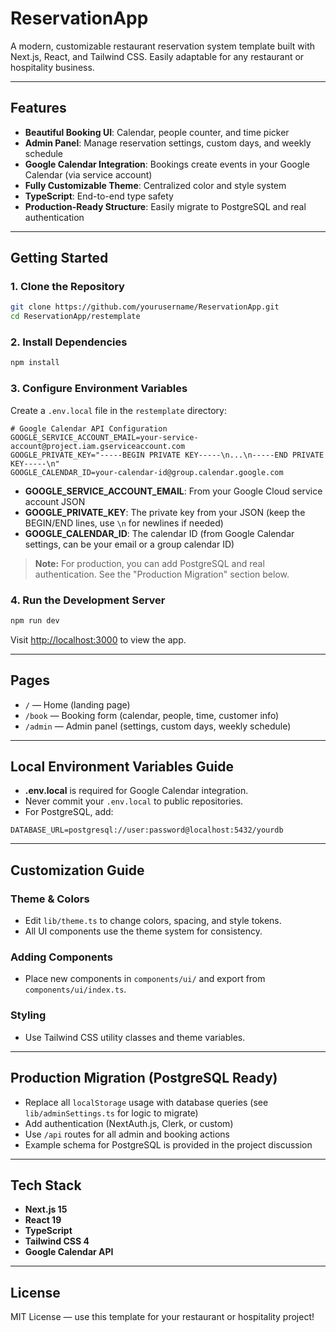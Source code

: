 # ReservationApp

A modern, customizable restaurant reservation system template built with Next.js, React, and Tailwind CSS. Easily adaptable for any restaurant or hospitality business.

---

## Features

- **Beautiful Booking UI**: Calendar, people counter, and time picker
- **Admin Panel**: Manage reservation settings, custom days, and weekly schedule
- **Google Calendar Integration**: Bookings create events in your Google Calendar (via service account)
- **Fully Customizable Theme**: Centralized color and style system
- **TypeScript**: End-to-end type safety
- **Production-Ready Structure**: Easily migrate to PostgreSQL and real authentication

---

## Getting Started

### 1. Clone the Repository

```bash
git clone https://github.com/yourusername/ReservationApp.git
cd ReservationApp/restemplate
```

### 2. Install Dependencies

```bash
npm install
```

### 3. Configure Environment Variables

Create a `.env.local` file in the `restemplate` directory:

```env
# Google Calendar API Configuration
GOOGLE_SERVICE_ACCOUNT_EMAIL=your-service-account@project.iam.gserviceaccount.com
GOOGLE_PRIVATE_KEY="-----BEGIN PRIVATE KEY-----\n...\n-----END PRIVATE KEY-----\n"
GOOGLE_CALENDAR_ID=your-calendar-id@group.calendar.google.com
```

- **GOOGLE_SERVICE_ACCOUNT_EMAIL**: From your Google Cloud service account JSON
- **GOOGLE_PRIVATE_KEY**: The private key from your JSON (keep the BEGIN/END lines, use `\n` for newlines if needed)
- **GOOGLE_CALENDAR_ID**: The calendar ID (from Google Calendar settings, can be your email or a group calendar ID)

> **Note:** For production, you can add PostgreSQL and real authentication. See the "Production Migration" section below.

### 4. Run the Development Server

```bash
npm run dev
```

Visit [http://localhost:3000](http://localhost:3000) to view the app.

---

## Pages

- `/` — Home (landing page)
- `/book` — Booking form (calendar, people, time, customer info)
- `/admin` — Admin panel (settings, custom days, weekly schedule)

---

## Local Environment Variables Guide

- **.env.local** is required for Google Calendar integration.
- Never commit your `.env.local` to public repositories.
- For PostgreSQL, add:

```env
DATABASE_URL=postgresql://user:password@localhost:5432/yourdb
```

---

## Customization Guide

### Theme & Colors
- Edit `lib/theme.ts` to change colors, spacing, and style tokens.
- All UI components use the theme system for consistency.

### Adding Components
- Place new components in `components/ui/` and export from `components/ui/index.ts`.

### Styling
- Use Tailwind CSS utility classes and theme variables.

---

## Production Migration (PostgreSQL Ready)

- Replace all `localStorage` usage with database queries (see `lib/adminSettings.ts` for logic to migrate)
- Add authentication (NextAuth.js, Clerk, or custom)
- Use `/api` routes for all admin and booking actions
- Example schema for PostgreSQL is provided in the project discussion

---

## Tech Stack

- **Next.js 15**
- **React 19**
- **TypeScript**
- **Tailwind CSS 4**
- **Google Calendar API**

---

## License

MIT License — use this template for your restaurant or hospitality project!
